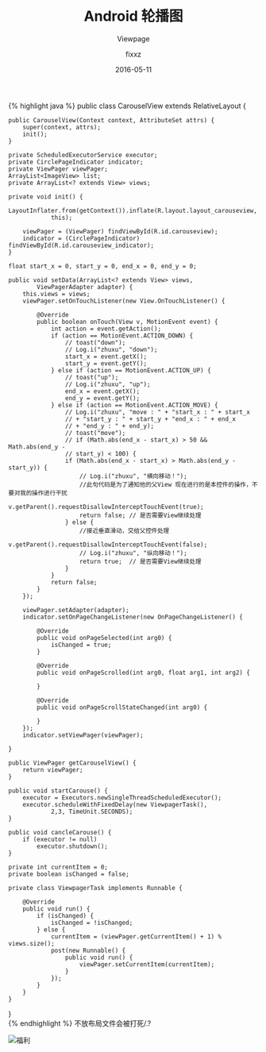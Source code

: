 ﻿---
layout: post
title: "Android 轮播图"
subtitle: "Viewpage"
date: 2016-05-11
author: fixxz
category: demo
tags: demo
finished: true
---
{% highlight java %}
public class CarouselView extends RelativeLayout {  
  
    public CarouselView(Context context, AttributeSet attrs) {  
        super(context, attrs);  
        init();  
    }  
  
    private ScheduledExecutorService executor;  
    private CirclePageIndicator indicator;  
    private ViewPager viewPager;  
    ArrayList<ImageView> list;  
    private ArrayList<? extends View> views;  
  
    private void init() {  
        LayoutInflater.from(getContext()).inflate(R.layout.layout_carouseview,  
                this);  
  
        viewPager = (ViewPager) findViewById(R.id.carouseview);  
        indicator = (CirclePageIndicator) findViewById(R.id.carouseview_indicator);  
    }  
  
    float start_x = 0, start_y = 0, end_x = 0, end_y = 0;  
  
    public void setData(ArrayList<? extends View> views,  
            ViewPagerAdapter adapter) {  
        this.views = views;  
        viewPager.setOnTouchListener(new View.OnTouchListener() {  
  
            @Override  
            public boolean onTouch(View v, MotionEvent event) {  
                int action = event.getAction();  
                if (action == MotionEvent.ACTION_DOWN) {  
                    // toast("down");  
                    // Log.i("zhuxu", "down");  
                    start_x = event.getX();  
                    start_y = event.getY();  
                } else if (action == MotionEvent.ACTION_UP) {  
                    // toast("up");  
                    // Log.i("zhuxu", "up");  
                    end_x = event.getX();  
                    end_y = event.getY();  
                } else if (action == MotionEvent.ACTION_MOVE) {  
                    // Log.i("zhuxu", "move : " + "start_x : " + start_x  
                    // + "start_y : " + start_y + "end_x : " + end_x  
                    // + "end_y : " + end_y);  
                    // toast("move");  
                    // if (Math.abs(end_x - start_x) > 50 && Math.abs(end_y -  
                    // start_y) < 100) {  
                    if (Math.abs(end_x - start_x) > Math.abs(end_y - start_y)) {  
                        // Log.i("zhuxu", "横向移动！");  
                        //此句代码是为了通知他的父View 现在进行的是本控件的操作，不要对我的操作进行干扰  
                        v.getParent().requestDisallowInterceptTouchEvent(true);  
                        return false; // 是否需要View继续处理  
                    } else {  
                        //接近垂直滑动，交给父控件处理  
                        v.getParent().requestDisallowInterceptTouchEvent(false);  
                        // Log.i("zhuxu", "纵向移动！");  
                        return true;  // 是否需要View继续处理  
                    }  
                }  
                return false;  
            }  
        });  
  
        viewPager.setAdapter(adapter);  
        indicator.setOnPageChangeListener(new OnPageChangeListener() {  
  
            @Override  
            public void onPageSelected(int arg0) {  
                isChanged = true;  
            }  
  
            @Override  
            public void onPageScrolled(int arg0, float arg1, int arg2) {  
  
            }  
  
            @Override  
            public void onPageScrollStateChanged(int arg0) {  
  
            }  
        });  
        indicator.setViewPager(viewPager);  
  
    }  
  
    public ViewPager getCarouselView() {  
        return viewPager;  
    }  
  
    public void startCarouse() {  
        executor = Executors.newSingleThreadScheduledExecutor();  
        executor.scheduleWithFixedDelay(new ViewpagerTask(),  
                2,3, TimeUnit.SECONDS);  
    }  
  
    public void cancleCarouse() {  
        if (executor != null)  
            executor.shutdown();  
    }  
  
    private int currentItem = 0;  
    private boolean isChanged = false;  
  
    private class ViewpagerTask implements Runnable {  
  
        @Override  
        public void run() {  
            if (isChanged) {  
                isChanged = !isChanged;  
            } else {  
                currentItem = (viewPager.getCurrentItem() + 1) % views.size();  
                post(new Runnable() {  
                    public void run() {  
                        viewPager.setCurrentItem(currentItem);  
                    }  
                });  
            }  
        }  
    }  
}  
{% endhighlight %}
不放布局文件会被打死/.?

![福利](https://i.niupic.com/images/2016/05/24/tKjdve.jpg)
